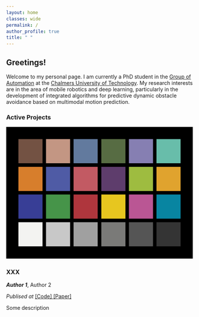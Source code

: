 ```yaml
---
layout: home
classes: wide
permalink: /
author_profile: true
title: " "
---
```


## Greetings!

Welcome to my personal page. I am currently a PhD student in the [Group of Automation](https://www.chalmers.se/en/departments/e2/research/systems-and-control/automation/) at the [Chalmers University of Technology](https://www.chalmers.se/en/). My research interests are in the area of mobile robotics and deep learning, particularly in the development of integrated algorithms for predictive dynamic obstacle avoidance based on multimodal motion prediction.

### Active Projects

<div class="compact-post">
  <div class="compact-post-image">
    <img src="\assets\images\test.jpg" alt="XXX">  
  </div>
  <div class="compact-post-details">
    <h3 class="compact-post-title">XXX</h3>
    <p class="authors"><b class="myname"><i>Author 1</i></b>, Author 2</p>
    <p><i>Publised at</i> <a href="git repo">[Code] <a href="paper page">[Paper]</a></p>
    <p class="compact-post-description">Some description</p>
  </div>
</div>
